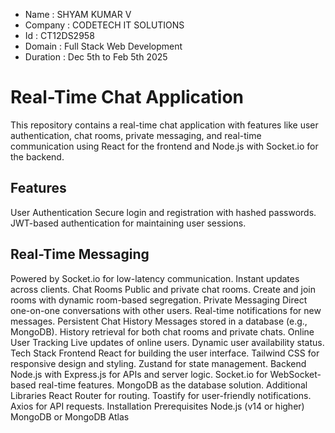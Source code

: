 * Name : SHYAM KUMAR V
* Company : CODETECH IT SOLUTIONS
* Id : CT12DS2958
* Domain : Full Stack Web Development
* Duration : Dec 5th to Feb 5th 2025  



# Real-Time Chat Application
This repository contains a real-time chat application with features like user authentication, chat rooms, private messaging, and real-time communication using React for the frontend and Node.js with Socket.io for the backend.

## Features
User Authentication
Secure login and registration with hashed passwords.
JWT-based authentication for maintaining user sessions.
## Real-Time Messaging
Powered by Socket.io for low-latency communication.
Instant updates across clients.
Chat Rooms
Public and private chat rooms.
Create and join rooms with dynamic room-based segregation.
Private Messaging
Direct one-on-one conversations with other users.
Real-time notifications for new messages.
Persistent Chat History
Messages stored in a database (e.g., MongoDB).
History retrieval for both chat rooms and private chats.
Online User Tracking
Live updates of online users.
Dynamic user availability status.
Tech Stack
Frontend
React for building the user interface.
Tailwind CSS for responsive design and styling.
Zustand for state management.
Backend
Node.js with Express.js for APIs and server logic.
Socket.io for WebSocket-based real-time features.
MongoDB as the database solution.
Additional Libraries
React Router for routing.
Toastify for user-friendly notifications.
Axios for API requests.
Installation
Prerequisites
Node.js (v14 or higher)
MongoDB or MongoDB Atlas
